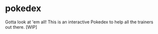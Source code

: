 # pokedex
Gotta look at 'em all! This is an interactive Pokedex to help all the trainers out there. [WIP]
